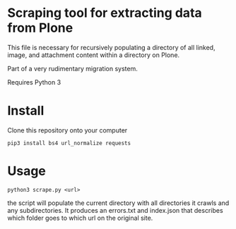 Scraping tool for extracting data from Plone
===

This file is necessary for recursively populating a directory of all linked, image, and attachment content within a directory on Plone.

Part of a very rudimentary migration system.

Requires Python 3

# Install
Clone this repository onto your computer 
```
pip3 install bs4 url_normalize requests
```

# Usage

```
python3 scrape.py <url>
```
the script will populate the current directory with all directories it crawls and any subdirectories. It produces an errors.txt and index.json that describes which folder goes to which url on the original site.
